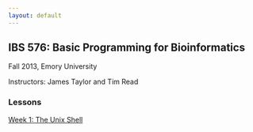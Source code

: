 ```yaml
---
layout: default
---
```


## IBS 576: Basic Programming for Bioinformatics

Fall 2013, Emory University

Instructors: James Taylor and Tim Read

### Lessons

[Week 1: The Unix Shell](shell/tutorial.html)

